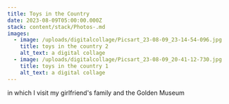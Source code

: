 ```yaml
---
title: Toys in the Country
date: 2023-08-09T05:00:00.000Z
stack: content/stack/Photos-.md
images:
  - image: /uploads/digitalcollage/Picsart_23-08-09_23-14-54-096.jpg
    title: toys in the country 2
    alt_text: a digital collage
  - image: /uploads/digitalcollage/Picsart_23-08-09_20-41-12-730.jpg
    title: toys in the country 1
    alt_text: a digital collage
---
```


in which I visit my girlfriend's family and the Golden Museum
